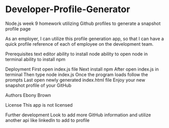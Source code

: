 # Developer-Profile-Generator
Node.js week 9 homework utilizing Github profiles to generate a snapshot profile page

As an employer, I can utilize this profile generation app, so that I can have a quick profile reference of each of employee on the development team.

Prerequisites
text editor 
ability to install node
ability to open node in terminal
ability to install npm

Deployment
First open index.js file
Next install npm
After open index.js in terminal
Then type node index.js
Once the program loads follow the prompts
Last open newly generated index.html file
Enjoy your new snapshot profile of your GitHub 

Authors
Ebony Brown

License
This app is not licensed 

Further development
Look to add more GitHub information and utilize another api like linkedIn to add to profile

